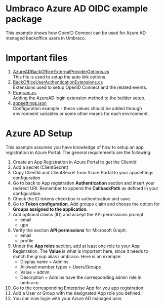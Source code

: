# Umbraco Azure AD OIDC example package
This example shows how OpenID Connect can be used for Azure AD managed backoffice users in Umbraco.

# Important files
1. <a href="./Extensions/Options/AzureADBackOfficeExternalProviderOptions.cs" target="_blank">AzureADBackOfficeExternalProviderOptions.cs</a><br />
This file is used to setup the auto link options.
2. <a href="./Extensions/BackOfficeUserAuthenticationExtensions.cs" target="_blank">BackOfficeUserAuthenticationExtensions.cs</a><br />
Extensions used to setup OpenID Connect and the related events.
3. <a href="Program.cs" target="_blank">Program.cs</a><br />
Adding the AzureAD login extension method to the builder setup.
3. <a href="appsettings.json" target="_blank">appsettings.json</a><br />
Configuration example - these values should be added through environment variables or some other means for each environment.

# Azure AD Setup
This example assumes you have knowledge of how to setup an app registration in Azure Portal.
The general requirements are the following:

1. Create an App Registration in Azure Portal to get the ClientId
2. Add a secret (ClientSecret)
3. Copy ClientId and ClientSecret from Azure Portal to your appsettings configuration
4. Go to back to App registration **Authentication** section and insert your redirect URI. Remember to append the **CallbackPath** as defined in your configuration.
5. Check the ID tokens checkbox in authentication and save.
6. Go to **Token configuration**. Add groups claim and choose the option for **Groups assigned to the application**.
7. Add optional claims (ID) and accept the API permissions prompt:
    - email
    - upn
8. Verify the section **API permissions** for Microsoft Graph:
    - email
    - profile
9. Under the **App roles** section, add at least one role to your App Registration. The **Value** is what is important here, since it needs to match the group alias i umbraco. Here is an example:
    - Display name = Admins
    - Allowed member types = Users/Groups
    - Value = admin
    - Description = Admins have the corresponding admin role in umbraco.
10. Go to the corresponding Enterprise App for you app registration
11. Add a User or Group with the designated App role you defined.
12. You can now login with your Azure AD managed user.

